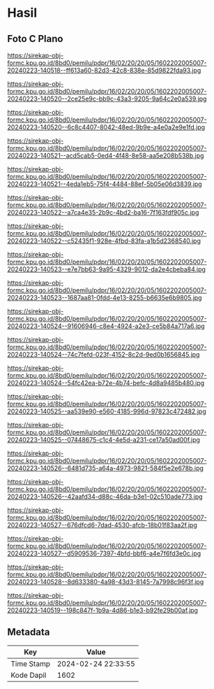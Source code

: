# Hasil

## Foto C Plano

https://sirekap-obj-formc.kpu.go.id/8bd0/pemilu/pdpr/16/02/20/20/05/1602202005007-20240223-140518--ff613a60-82d3-42c8-838e-85d9822fda93.jpg

https://sirekap-obj-formc.kpu.go.id/8bd0/pemilu/pdpr/16/02/20/20/05/1602202005007-20240223-140520--2ce25e9c-bb9c-43a3-9205-9a64c2e0a539.jpg

https://sirekap-obj-formc.kpu.go.id/8bd0/pemilu/pdpr/16/02/20/20/05/1602202005007-20240223-140520--6c8c4407-8042-48ed-9b9e-a4e0a2e9e1fd.jpg

https://sirekap-obj-formc.kpu.go.id/8bd0/pemilu/pdpr/16/02/20/20/05/1602202005007-20240223-140521--acd5cab5-0ed4-4f48-8e58-aa5e208b538b.jpg

https://sirekap-obj-formc.kpu.go.id/8bd0/pemilu/pdpr/16/02/20/20/05/1602202005007-20240223-140521--4eda1eb5-75f4-4484-88ef-5b05e06d3839.jpg

https://sirekap-obj-formc.kpu.go.id/8bd0/pemilu/pdpr/16/02/20/20/05/1602202005007-20240223-140522--a7ca4e35-2b9c-4bd2-ba16-7f163fdf905c.jpg

https://sirekap-obj-formc.kpu.go.id/8bd0/pemilu/pdpr/16/02/20/20/05/1602202005007-20240223-140522--c52435f1-928e-4fbd-83fa-a1b5d2368540.jpg

https://sirekap-obj-formc.kpu.go.id/8bd0/pemilu/pdpr/16/02/20/20/05/1602202005007-20240223-140523--e7e7bb63-9a95-4329-9012-da2e4cbeba84.jpg

https://sirekap-obj-formc.kpu.go.id/8bd0/pemilu/pdpr/16/02/20/20/05/1602202005007-20240223-140523--1687aa81-0fdd-4e13-8255-b6635e6b9805.jpg

https://sirekap-obj-formc.kpu.go.id/8bd0/pemilu/pdpr/16/02/20/20/05/1602202005007-20240223-140524--91606946-c8e4-4924-a2e3-ce5b84a717a6.jpg

https://sirekap-obj-formc.kpu.go.id/8bd0/pemilu/pdpr/16/02/20/20/05/1602202005007-20240223-140524--74c7fefd-023f-4152-8c2d-9ed0b1656845.jpg

https://sirekap-obj-formc.kpu.go.id/8bd0/pemilu/pdpr/16/02/20/20/05/1602202005007-20240223-140524--54fc42ea-b72e-4b74-befc-4d8a9485b480.jpg

https://sirekap-obj-formc.kpu.go.id/8bd0/pemilu/pdpr/16/02/20/20/05/1602202005007-20240223-140525--aa539e90-e560-4185-996d-97823c472482.jpg

https://sirekap-obj-formc.kpu.go.id/8bd0/pemilu/pdpr/16/02/20/20/05/1602202005007-20240223-140525--07448675-c1c4-4e5d-a231-ce17a50ad00f.jpg

https://sirekap-obj-formc.kpu.go.id/8bd0/pemilu/pdpr/16/02/20/20/05/1602202005007-20240223-140526--6481d735-a64a-4973-9821-584f5e2e678b.jpg

https://sirekap-obj-formc.kpu.go.id/8bd0/pemilu/pdpr/16/02/20/20/05/1602202005007-20240223-140526--42aafd34-d88c-46da-b3e1-02c510ade773.jpg

https://sirekap-obj-formc.kpu.go.id/8bd0/pemilu/pdpr/16/02/20/20/05/1602202005007-20240223-140527--676dfcd6-7dad-4530-afcb-18b01f83aa2f.jpg

https://sirekap-obj-formc.kpu.go.id/8bd0/pemilu/pdpr/16/02/20/20/05/1602202005007-20240223-140527--d5909536-7397-4bfd-bbf6-a4e7f6fd3e0c.jpg

https://sirekap-obj-formc.kpu.go.id/8bd0/pemilu/pdpr/16/02/20/20/05/1602202005007-20240223-140528--8d633380-4a98-43d3-8145-7a7998c96f3f.jpg

https://sirekap-obj-formc.kpu.go.id/8bd0/pemilu/pdpr/16/02/20/20/05/1602202005007-20240223-140519--198c847f-1b9a-4d86-b1e3-b92fe29b00af.jpg


## Metadata

| Key        | Value               |
| ---------- | ------------------- |
| Time Stamp | 2024-02-24 22:33:55 |
| Kode Dapil | 1602                |



